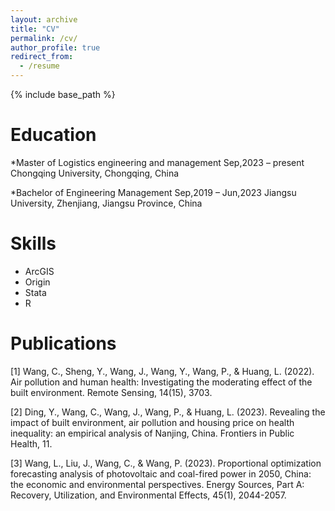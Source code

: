 ```yaml
---
layout: archive
title: "CV"
permalink: /cv/
author_profile: true
redirect_from:
  - /resume
---
```


{% include base_path %}

Education
======
*Master of Logistics engineering and management                           Sep,2023 – present
Chongqing University, Chongqing, China

*Bachelor of Engineering Management                                       Sep,2019 – Jun,2023
Jiangsu University, Zhenjiang, Jiangsu Province, China

  
Skills
======
* ArcGIS
* Origin
* Stata
* R

Publications
======
[1] Wang, C., Sheng, Y., Wang, J., Wang, Y., Wang, P., & Huang, L. (2022). Air pollution and human health: Investigating the moderating effect of the built environment. Remote Sensing, 14(15), 3703.

[2] Ding, Y., Wang, C., Wang, J., Wang, P., & Huang, L. (2023). Revealing the impact of built environment, air pollution and housing price on health inequality: an empirical analysis of Nanjing, China. Frontiers in Public Health, 11.

[3] Wang, L., Liu, J., Wang, C., & Wang, P. (2023). Proportional optimization forecasting analysis of photovoltaic and coal-fired power in 2050, China: the economic and environmental perspectives. Energy Sources, Part A: Recovery, Utilization, and Environmental Effects, 45(1), 2044-2057.



